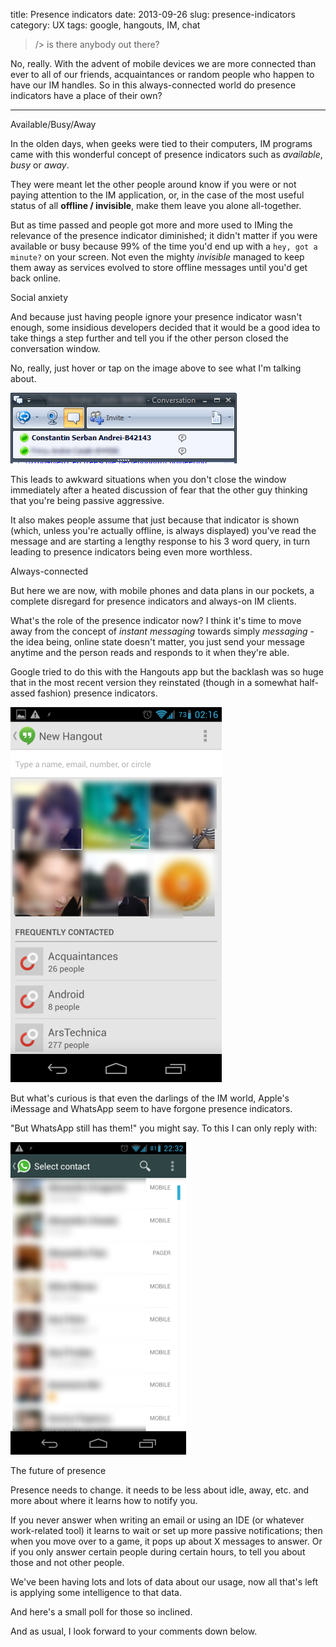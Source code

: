 title: Presence indicators
date: 2013-09-26
slug: presence-indicators
category: UX
tags: google, hangouts, IM, chat

<script type="text/javascript" src="https://apis.google.com/js/plusone.js"></script>

> /> is there anybody out there?

No, really. With the advent of mobile devices we are more connected than ever to all of our friends, acquaintances or random people who happen to have our IM handles. So in this always-connected world do presence indicators have a place of their own?

---

Available/Busy/Away


In the olden days, when geeks were tied to their computers, IM programs came with this wonderful concept of presence indicators such as *available*, *busy* or *away*.

They were meant let the other people around know if you were or not paying attention to the IM application, or, in the case of the most useful status of all **offline / invisible**, make them leave you alone all-together.

But as time passed and people got more and more used to IMing the relevance of the presence indicator diminished; it didn't matter if you were available or busy because 99% of the time you'd end up with a `hey, got a minute?` on your screen. Not even the mighty *invisible* managed to keep them away as services evolved to store offline messages until you'd get back online.

Social anxiety


And because just having people ignore your presence indicator wasn't enough, some insidious developers decided that it would be a good idea to take things a step further and tell you if the other person closed the conversation window.

No, really, just hover or tap on the image above to see what I'm talking about.

<script type="text/javascript">function onHover1()
{
    $("#menuImg1").attr('src', '/images/presence-indicators/im_off_blur.png');
}

function offHover1()
{
    $("#menuImg1").attr('src', '/images/presence-indicators/im_on_blur.png');
}</script>

<p><img id="menuImg1" src="/images/presence-indicators/im_on_blur.png" alt="IM window open indicator" onmouseover="onHover1();" onmouseout="offHover1();" /></p>


This leads to awkward situations when you don't close the window immediately after a heated discussion of fear that the other guy thinking that you're being passive aggressive.

It also makes people assume that just because that indicator is shown (which, unless you're actually offline, is always displayed) you've read the message and are starting a lengthy response to his 3 word query, in turn leading to presence indicators being even more worthless.

Always-connected


But here we are now, with mobile phones and data plans in our pockets, a complete disregard for presence indicators and always-on IM clients.

What's the role of the presence indicator now? I think it's time to move away from the concept of *instant messaging* towards simply *messaging* - the idea being, online state doesn't matter, you just send your message anytime and the person reads and responds to it when they're able.

Google tried to do this with the Hangouts app but the backlash was so huge that in the most recent version they reinstated (though in a somewhat half-assed fashion) presence indicators.

<script type="text/javascript">function onHover2()
{
    $("#menuImg2").attr('src', '/images/presence-indicators/hangouts_new.png');
}

function offHover2()
{
    $("#menuImg2").attr('src', '/images/presence-indicators/hangouts_old-1.png');
}</script>

<p><img id="menuImg2" src="/images/presence-indicators/hangouts_old-1.png" alt="Old Hangouts layout" onmouseover="onHover2();" onmouseout="offHover2();" /></p>


But what's curious is that even the darlings of the IM world, Apple's iMessage and WhatsApp seem to have forgone presence indicators.

"But WhatsApp still has them!" you might say. To this I can only reply with:

![WhatsApp contact list](/images/presence-indicators/whatsapp.png)

The future of presence


Presence needs to change. it needs to be less about idle, away, etc. and more about where it learns how to notify you.

If you never answer when writing an email or using an IDE (or whatever work-related tool) it learns to wait or set up more passive notifications; then when you move over to a game, it pops up about X messages to answer. Or if you only answer certain people during certain hours, to tell you about those and not other people.

We've been having lots and lots of data about our usage, now all that's left is applying some intelligence to that data.

And here's a small poll for those so inclined.

<div class="g-post" data-href="https://plus.google.com/109419825267811970601/posts/TXTrELakTfs"></div>

And as usual, I look forward to your comments down below.
